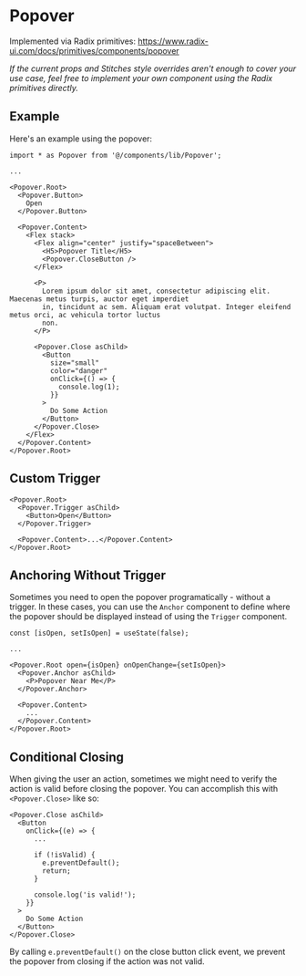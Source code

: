 # Popover

Implemented via Radix primitives: https://www.radix-ui.com/docs/primitives/components/popover

_If the current props and Stitches style overrides aren't enough to cover your use case, feel free to implement your own component using the Radix primitives directly._

## Example

Here's an example using the popover:

```tsx
import * as Popover from '@/components/lib/Popover';

...

<Popover.Root>
  <Popover.Button>
    Open
  </Popover.Button>

  <Popover.Content>
    <Flex stack>
      <Flex align="center" justify="spaceBetween">
        <H5>Popover Title</H5>
        <Popover.CloseButton />
      </Flex>

      <P>
        Lorem ipsum dolor sit amet, consectetur adipiscing elit. Maecenas metus turpis, auctor eget imperdiet
        in, tincidunt ac sem. Aliquam erat volutpat. Integer eleifend metus orci, ac vehicula tortor luctus
        non.
      </P>

      <Popover.Close asChild>
        <Button
          size="small"
          color="danger"
          onClick={() => {
            console.log(1);
          }}
        >
          Do Some Action
        </Button>
      </Popover.Close>
    </Flex>
  </Popover.Content>
</Popover.Root>
```

## Custom Trigger

```tsx
<Popover.Root>
  <Popover.Trigger asChild>
    <Button>Open</Button>
  </Popover.Trigger>

  <Popover.Content>...</Popover.Content>
</Popover.Root>
```

## Anchoring Without Trigger

Sometimes you need to open the popover programatically - without a trigger. In these cases, you can use the `Anchor` component to define where the popover should be displayed instead of using the `Trigger` component.

```tsx
const [isOpen, setIsOpen] = useState(false);

...

<Popover.Root open={isOpen} onOpenChange={setIsOpen}>
  <Popover.Anchor asChild>
    <P>Popover Near Me</P>
  </Popover.Anchor>

  <Popover.Content>
    ...
  </Popover.Content>
</Popover.Root>
```

## Conditional Closing

When giving the user an action, sometimes we might need to verify the action is valid before closing the popover. You can accomplish this with `<Popover.Close>` like so:

```tsx
<Popover.Close asChild>
  <Button
    onClick={(e) => {
      ...

      if (!isValid) {
        e.preventDefault();
        return;
      }

      console.log('is valid!');
    }}
  >
    Do Some Action
  </Button>
</Popover.Close>
```

By calling `e.preventDefault()` on the close button click event, we prevent the popover from closing if the action was not valid.
